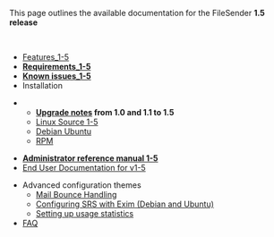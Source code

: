 <p>This page outlines the available documentation for the FileSender <b>1.5 release</b></p>

<p>&nbsp;</p>

<ul>
	<li><a class="wiki_link" href="/wiki/show/file_sender/Features_1-5" title="Features_1-5">Features_1-5</a></li>
	<li><b><a class="wiki_link" href="/wiki/show/file_sender/Requirements_1-5" title="Requirements_1-5">Requirements_1-5</a></b></li>
	<li><b><a class="wiki_link" href="/wiki/show/file_sender/Known_issues_1-5" title="Known issues_1-5">Known issues_1-5</a></b><b> </b></li>
	<li>Installation</li>
</ul>

<ul>
	<li>
	<ul>
		<li><b><a href="https://www.assembla.com/spaces/file_sender/wiki/Upgrade_notes_to_1-5">Upgrade notes</a>&nbsp;from 1.0 and 1.1 to 1.5</b></li>
		<li><a href="https://www.assembla.com/spaces/file_sender/wiki/Installation_-_Linux_Source_1-5">Linux Source 1-5</a></li>
		<li><a href="https://www.assembla.com/spaces/file_sender/wiki/Installation_-_Debian_Ubuntu">Debian Ubuntu</a></li>
		<li><a href="https://www.assembla.com/spaces/file_sender/wiki/Installation_-_RPM">RPM</a></li>
	</ul>
	</li>
</ul>

<ul>
	<li><b><a href="https://www.assembla.com/spaces/file_sender/wiki/Administrator_reference_manual_1-5">Administrator reference manual 1-5</a> </b></li>
	<li><a class="wiki_link" href="/wiki/show/file_sender/End_User_Documentation_for_v1-5" title="End User Documentation for v1-5">End User Documentation for v1-5</a></li>
</ul>

<ul>
	<li>Advanced configuration themes
	<ul>
		<li><a class="wiki_link" href="/wiki/show/file_sender/Mail_Bounce_Handling" title="Mail_Bounce_Handling">Mail Bounce Handling</a></li>
		<li><a href="/spaces/file_sender/wiki/Configuring_SRS_with_Exim_%28Debian_and_Ubuntu%29">Configuring SRS with Exim (Debian and Ubuntu)</a></li>
		<li><a href="/spaces/file_sender/wiki/Setting_up_usage_statistics">Setting up usage statistics</a></li>
	</ul>
	</li>
	<li><a class="wiki_link" href="/wiki/show/file_sender/FAQ" title="FAQ">FAQ</a></li>
</ul>

